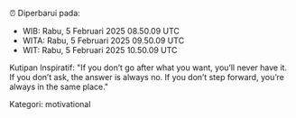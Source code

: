 ⏰ Diperbarui pada:
- WIB: Rabu, 5 Februari 2025 08.50.09 UTC
- WITA: Rabu, 5 Februari 2025 09.50.09 UTC
- WIT: Rabu, 5 Februari 2025 10.50.09 UTC

Kutipan Inspiratif:
"If you don’t go after what you want, you’ll never have it. If you don’t ask, the answer is always no. If you don’t step forward, you’re always in the same place."


Kategori: motivational

